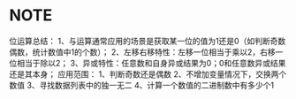 # NOTE
位运算总结：
1、与运算通常应用的场景是获取某一位的值为1还是0（如判断奇数偶数，统计数值中1的个数）；
2、左移右移特性：左移一位相当于乘以2，右移一位相当于除以2；
3、异或特性：任意数和自身异或结果为0；0和任意数异或结果还是其本身；
应用范围：
1、判断奇数还是偶数
2、不增加变量情况下，交换两个数值
3、寻找数据列表中的独一无二
4、计算一个数值的二进制数中有多少个1

  

